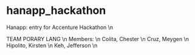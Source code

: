 # hanapp_hackathon
Hanapp: entry for Accenture Hackathon \n


TEAM PORARY LANG \n
Members: \n
Colita, Chester \n
Cruz, Meygen \n
Hipolito, Kirsten \n
Keh, Jefferson \n
